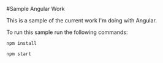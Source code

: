 #Sample Angular Work

This is a sample of the current work I'm doing with Angular.

To run this sample run the following commands:

    npm install

    npm start